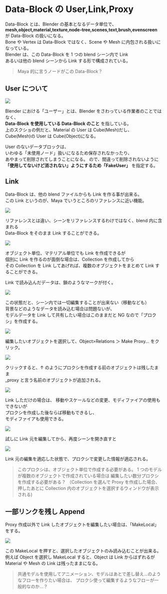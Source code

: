 # Data-Block の User,Link,Proxy

Data-Block とは、Blender の基本となるデータ単位で、  
**mesh,object,material,texture,node-tree,scenes,text,brush,evenscreen**  
が Data-Block の扱いになる。  
Bone や Vertex は Data-Block ではなく、Scene や Mesh に内包される扱いになっている。  
Blender は、この Data-Block を 1 つの blend シーン内で Link  
あるいは他の blend シーンから Link する形で構成されている。

> Maya 的に言うノードがこの Data-Block？

## User について

![](https://gyazo.com/03241d2d576056a3064a74eef957ec0c.png)

Blender における「ユーザー」とは、Blender をさわっている作業者のことではなく、  
**Data-Block を使用している Data-Block のこと** を指している。  
上のスクショの例だと、Material の User は Cube(Mesh)だし、  
Cube(Mesh)の User は Cube(Object)になる。

User のないデータブロックは、  
いわゆる「未使用ノード」扱いになるため保存されなかったり、  
あやまって削除されてしまうことになる。
ので、間違って削除されないように  
 **「使用してないけど消されない」ようにするため「FakeUser」** を指定する。

## Link

Data-Block は、他の blend ファイルからも Link を作る事が出来る。  
この Link というのが、Maya でいうところのリファレンスに近い機能。

![](https://gyazo.com/81b50b5e608f319f0ea96b3994249601.png)

リファレンスとは違い、シーンをリファレンスするわけではなく、blend 内に含まれる  
Data-Block をそのまま Link することができる。

![](https://gyazo.com/c8c8af5878ccb5679725c31e0d3b6c96.png)

オブジェクト単位、マテリアル単位でも Link を作成できるが  
個別に Link を作るのが面倒な場合は、Collection を作成してから  
その Collection を Link してあげれば、複数のオブジェクトをまとめて Link することができる。

Link で読み込んだデータは、鎖のようなマークが付く。

![](https://gyazo.com/6e43ec327032c4d11f04e52d9e6cb087.png)

この状態だと、シーン内では一切編集することが出来ない（移動なども）  
背景などのようなデータを読み込む場合は問題ないが、  
モデルデータを Link して共有したい場合はこのままだと NG なので「プロクシ」を作成する。

![](https://gyazo.com/e964afed551483ae871cfe36acb8655a.png)

編集したいオブジェクトを選択して、Object>Relations ＞ Make Proxy... をクリック。

![](https://gyazo.com/f9325efd760df47d1c4302f4747b938a.png)

クリックすると、↑ のようにプロクシを作成する前のオブジェクトは残したまま  
\_proxy と言う名前のオブジェクトが追加される。

![](https://gyazo.com/9b88c293b900f43bf20dad7a30191404.png)

Link しただけの場合は、
移動やスケールなどの変更、モディファイアの使用もできないが  
プロクシを作成した後ならば移動もできるし、  
モディファイアも使用できる。

![](https://gyazo.com/5680bf692511567067cbb2bdf1e95e53.png)

試しに Link 元を編集してから、再度シーンを開き直すと

![](https://gyazo.com/aab4a9b0f7db06fe89a5ebdedacbc19a.png)

Link 元の編集を適応した状態で、プロクシで変更した情報が適応される。

> このプロクシは、オブジェクト単位で作成する必要がある。
> 1 つのモデルが複数のオブジェクトで作成されている場合は
> 編集したい数分プロクシを作成する必要がある？
> （Collection を選んで Proxy を作成した場合、
> 押したあとに Collection 内のオブジェクトを選択するウィンドウが表示される)

## 一部リンクを残し Append

Proxy 作成以外で Link したオブジェクトを編集したい場合は、「MakeLocal」をする。

![](https://gyazo.com/8623cdf89e7d408931b569f31a20a205.png)

この MakeLocal を押すと、選択したオブジェクトのみ読み込むことが出来る。  
例えば Object を選択し MakeLocal すると、Object は Link からはずれるが  
Material や Mesh の Link は残ったままになる。

> 共通モデルを使用してアニメーション、モデルはあとで差し替え...のようなフローを作りたい場合は、
> プロクシ使って編集するようなフローが一般的なのか...？
